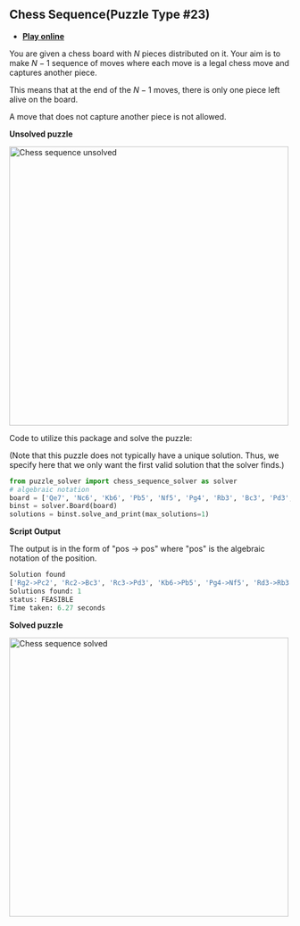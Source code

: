
## Chess Sequence(Puzzle Type #23)

* [**Play online**](https://www.puzzle-chess.com/chess-ranger-11/)

You are given a chess board with $N$ pieces distributed on it. Your aim is to make $N-1$ sequence of moves where each move is a legal chess move and captures another piece.

This means that at the end of the $N-1$ moves, there is only one piece left alive on the board.

A move that does not capture another piece is not allowed.

**Unsolved puzzle**

<img src="https://raw.githubusercontent.com/Ar-Kareem/puzzle_solver/master/images/chess_sequence_unsolved.png" alt="Chess sequence unsolved" width="500">

Code to utilize this package and solve the puzzle:

(Note that this puzzle does not typically have a unique solution. Thus, we specify here that we only want the first valid solution that the solver finds.)

```python
from puzzle_solver import chess_sequence_solver as solver
# algebraic notation
board = ['Qe7', 'Nc6', 'Kb6', 'Pb5', 'Nf5', 'Pg4', 'Rb3', 'Bc3', 'Pd3', 'Pc2', 'Rg2']
binst = solver.Board(board)
solutions = binst.solve_and_print(max_solutions=1)
```
**Script Output**

The output is in the form of "pos -> pos" where "pos" is the algebraic notation of the position.

```python
Solution found
['Rg2->Pc2', 'Rc2->Bc3', 'Rc3->Pd3', 'Kb6->Pb5', 'Pg4->Nf5', 'Rd3->Rb3', 'Rb3->Kb5', 'Nc6->Qe7', 'Ne7->Pf5', 'Rb5->Nf5']
Solutions found: 1
status: FEASIBLE
Time taken: 6.27 seconds
```

**Solved puzzle**

<img src="https://raw.githubusercontent.com/Ar-Kareem/puzzle_solver/master/images/chess_sequence_solved.png" alt="Chess sequence solved" width="500">
